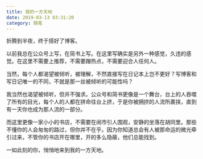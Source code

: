 ```yaml
---
title: 我的一方天地
date: 2019-03-13 03:31:20
category: 随笔
---
```

折腾到半夜，终于搭好了博客。

以前我总在公众号上写，在简书上写。在这里写确实是另外一种感觉，久违的感觉。在这里不需要上推荐，不需要蹭热点，不需要迎合人任何人。

当然，每个人都渴望被倾听，被理解，不然直接写在日记本上岂不更好？写博客和写日记唯一的不同，不就是那一丝被倾听的可能性吗？

我当然也渴望被倾听，但并不强求。公众号和简书更像是一个舞台，台上的人吞噬了所有的目光，每个人的人都在拼命往台上挤，于是你被拥挤的人流所裹挟，直到有一天你也成为那人流的一部分。

而这里更像一家小小的书店，不需要在闹市引人围观，安静的坐落在胡同里。那些不懂你的人会匆匆的路过，但你并不在乎。因为你知道总会有人被那命运的微光牵引过来，不管你的书店开在哪里，开的多么隐蔽，他们总能找到。

一如此刻的你，悄悄地来到我的一方天地。
